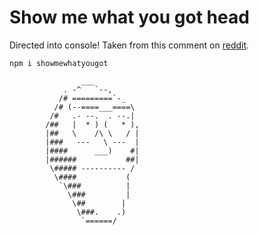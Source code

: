 
# Show me what you got head
Directed into console!
Taken from this comment on [reddit](https://www.reddit.com/r/rickandmorty/comments/3pw7yu/hi_im_mr_meeseeks/).

````
npm i showmewhatyougot

````

                    ___
                . -^   `--,
               /# =========`-_
              /# (--====___====\
             /#   .- --.  . --.|
            /##   |  * ) (   * ),
            |##   \    /\ \   / |
            |###   ---   \ ---  |
            |####      ___)    #|
            |######           ##|
             \##### ---------- /
              \####           (
               `\###          |
                 \###         |
                  \##        |
                   \###.    .)
                    `======/